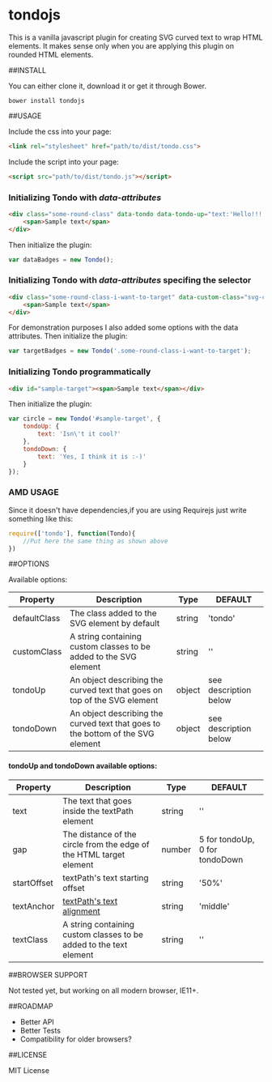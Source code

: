 # tondojs

This is a vanilla javascript plugin for creating SVG curved text to wrap HTML elements.
It makes sense only when you are applying this plugin on rounded HTML elements.

##INSTALL

You can either clone it, download it or get it through Bower.

```
bower install tondojs
```

##USAGE

Include the css into your page:
```html
<link rel="stylesheet" href="path/to/dist/tondo.css">
```

Include the script into your page:
```html
<script src="path/to/dist/tondo.js"></script>
```

### Initializing Tondo with *data-attributes*

```html
<div class="some-round-class" data-tondo data-tondo-up="text:'Hello!!!'" data-tondo-down="text:'It\'s meee!'">
	<span>Sample text</span>
</div>        
```

Then initialize the plugin:

```javascript
var dataBadges = new Tondo();
```

### Initializing Tondo with *data-attributes* specifing the selector

```html
<div class="some-round-class-i-want-to-target" data-custom-class="svg-custom-class" data-tondo-up="text:'Hello again'" data-tondo-down="text:'From the other side';gap:-5;textClass:'text-element-extra-class';letterSpacing:1">
	<span>Sample text</span>
</div>        
```
For demonstration purposes I also added some options with the data attributes.
Then initialize the plugin:

```javascript
var targetBadges = new Tondo('.some-round-class-i-want-to-target');
```

### Initializing Tondo programmatically

```html
<div id="sample-target"><span>Sample text</span></div>        
```
Then initialize the plugin:

```javascript
var circle = new Tondo('#sample-target', {
    tondoUp: {
        text: 'Isn\'t it cool?'
    },
    tondoDown: {
        text: 'Yes, I think it is :-)'
    }
});
```

### AMD USAGE

Since it doesn't have dependencies,if you are using Requirejs just write something like this:
```javascript
require(['tondo'], function(Tondo){
    //Put here the same thing as shown above
})      
```

##OPTIONS

Available options:

| Property         | Description                                                      | Type        | DEFAULT |
| ---------------- |----------------------------------------------------------------  | ----------- | ------- |
| defaultClass	   | The class added to the SVG element by default                    | string      | 'tondo' |
| customClass      | A string containing custom classes to be added to the SVG element| string      | ''      |
| tondoUp          | An object describing the curved text that goes on top of the SVG element   | object      | see description below|
| tondoDown        | An object describing the curved text that goes to the bottom of the SVG element   | object      | see description below|

#### tondoUp and tondoDown available options:

| Property         | Description                                                      | Type        | DEFAULT |
| ---------------- |----------------------------------------------------------------  | ----------- | ------- |
| text	           | The text that goes inside the textPath element                   | string      | ''      |
| gap              | The distance of the circle from the edge of the HTML target element | number      | 5 for tondoUp, 0 for tondoDown |
| startOffset      | textPath's text starting offset                                  | string      | '50%'   |
| textAnchor       | [textPath's text alignment](https://developer.mozilla.org/en-US/docs/Web/SVG/Attribute/text-anchor) | string | 'middle' |
| textClass        | A string containing custom classes to be added to the text element | string    | ''      |

##BROWSER SUPPORT

Not tested yet, but working on all modern browser, IE11+.

##ROADMAP

+ Better API
+ Better Tests
+ Compatibility for older browsers?

##LICENSE

MIT License